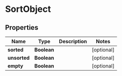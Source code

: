 

# SortObject



## Properties

| Name | Type | Description | Notes |
|------------ | ------------- | ------------- | -------------|
|**sorted** | **Boolean** |  |  [optional] |
|**unsorted** | **Boolean** |  |  [optional] |
|**empty** | **Boolean** |  |  [optional] |



